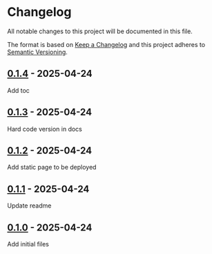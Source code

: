 <!-- deno-fmt-ignore-file -->

# Changelog
All notable changes to this project will be documented in this file.

The format is based on [Keep a Changelog](http://keepachangelog.com/) and this
project adheres to [Semantic Versioning](http://semver.org/).

## [0.1.4] - 2025-04-24
Add toc

## [0.1.3] - 2025-04-24
Hard code version in docs

## [0.1.2] - 2025-04-24
Add static page to be deployed

## [0.1.1] - 2025-04-24
Update readme

## [0.1.0] - 2025-04-24
Add initial files

[0.1.4]: https://github.com/wewillcraft/lume-mermaid/compare/v0.1.3...HEAD
[0.1.3]: https://github.com/wewillcraft/lume-mermaid/compare/v0.1.2...v0.1.3
[0.1.2]: https://github.com/wewillcraft/lume-mermaid/compare/v0.1.1...v0.1.2
[0.1.1]: https://github.com/wewillcraft/lume-mermaid/compare/v0.1.0...v0.1.1
[0.1.0]: https://github.com/wewillcraft/lume-mermaid/releases/tag/v0.1.0
